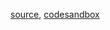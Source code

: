 [source](https://github.com/rrag/whalestats-stockcharts/blob/master/docs/lib/charts/CandleStickChartWithInteractiveYCoordinate.js), [codesandbox](https://codesandbox.io/s/github/rrag/whalestats-stockcharts-examples2/tree/master/examples/CandleStickChartWithInteractiveYCoordinate)
